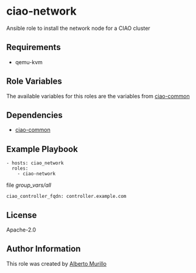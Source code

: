 # ciao-network
Ansible role to install the network node for a CIAO cluster

## Requirements
* qemu-kvm

## Role Variables
The available variables for this roles are the variables from [ciao-common](https://github.com/clearlinux/clear-config-management/tree/master/roles/ciao-common)

## Dependencies
* [ciao-common](https://github.com/clearlinux/clear-config-management/tree/master/roles/ciao-common)

## Example Playbook
```
- hosts: ciao_network
  roles:
    - ciao-network
```

file *group_vars/all*
```
ciao_controller_fqdn: controller.example.com
```

## License
Apache-2.0

## Author Information
This role was created by [Alberto Murillo](alberto.murillo.silva@intel.com)
